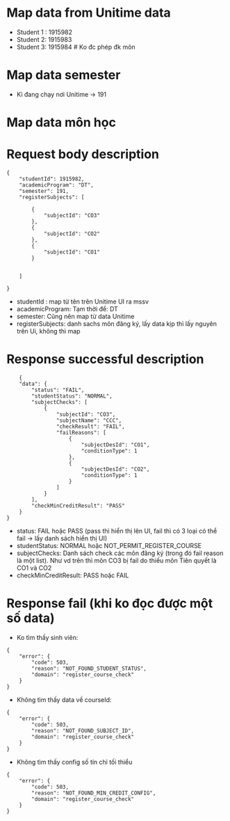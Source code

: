 # Map data from Unitime data
  - Student 1 : 1915982
  - Student 2: 1915983
  - Student 3: 1915984  # Ko đc phép đk môn 

# Map data semester 
  - Kì đang chạy nơi Unitime -> 191
# Map data môn học 


# Request body description

```
{
    "studentId": 1915982,
    "academicProgram": "DT",
    "semester": 191,
    "registerSubjects": [
        
        {
            "subjectId": "CO3"
        },
        {
            "subjectId": "CO2"
        },
        {
            "subjectId": "CO1"
        }

        
    ]
        
}
```
- studentId : map từ tên trên Unitime UI ra mssv
- academicProgram: Tạm thời để: DT
- semester: Cũng nên map từ data Unitime 
- registerSubjects: danh sachs môn đăng ký, lấy data kịp thì lấy nguyên trên Ui, không thì map 

# Response successful description

```
    {
    "data": {
        "status": "FAIL",
        "studentStatus": "NORMAL",
        "subjectChecks": [
            {
                "subjectId": "CO3",
                "subjectName": "CCC",
                "checkResult": "FAIL",
                "failReasons": [
                    {
                        "subjectDesId": "CO1",
                        "conditionType": 1
                    },
                    {
                        "subjectDesId": "CO2",
                        "conditionType": 1
                    }
                ]
            }
        ],
        "checkMinCreditResult": "PASS"
    }
}
```
- status: FAIL hoặc PASS (pass thì hiển thị lên UI, fail thì có 3 loại có thể fail -> lấy danh sách hiển thị UI)
- studentStatus: NORMAL hoặc NOT_PERMIT_REGISTER_COURSE
- subjectChecks: Danh sách check các môn đăng ký (trong đó fail reason là một list). Như vd trên thì môn CO3 bị fail do thiếu môn Tiên quyết là CO1 và CO2
- checkMinCreditResult: PASS hoặc FAIL 


# Response fail (khi ko đọc được một số data)

- Ko tìm thấy sinh viên:
```
{
    "error": {
        "code": 503,
        "reason": "NOT_FOUND_STUDENT_STATUS",
        "domain": "register_course_check"
    }
}
```

- Không tìm thấy data về courseId:
```
{
    "error": {
        "code": 503,
        "reason": "NOT_FOUND_SUBJECT_ID",
        "domain": "register_course_check"
    }
}
```

- Không tìm thấy config số tín chỉ tối thiểu
```
{
    "error": {
        "code": 503,
        "reason": "NOT_FOUND_MIN_CREDIT_CONFIG",
        "domain": "register_course_check"
    }
}
```




  
